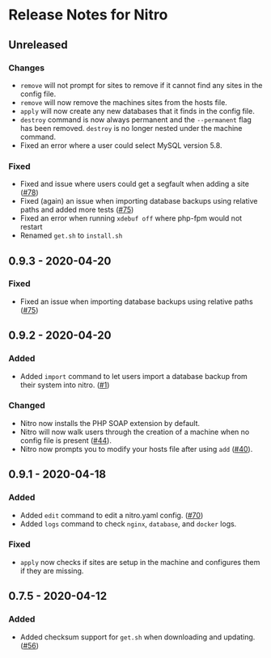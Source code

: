 # Release Notes for Nitro

## Unreleased
 
 ### Changes
 - `remove` will not prompt for sites to remove if it cannot find any sites in the config file.
 - `remove` will now remove the machines sites from the hosts file. 
 - `apply` will now create any new databases that it finds in the config file.
 - `destroy` command is now always permanent and the `--permanent` flag has been removed. `destroy` is no longer nested under the machine command.
 - Fixed an error where a user could select MySQL version 5.8.
 
### Fixed
- Fixed and issue where users could get a segfault when adding a site ([#78](https://github.com/craftcms/nitro/issues/78))
- Fixed (again) an issue when importing database backups using relative paths and added more tests ([#75](https://github.com/craftcms/nitro/issues/75))
- Fixed an error when running `xdebuf off` where php-fpm would not restart
- Renamed `get.sh` to `install.sh`

## 0.9.3 - 2020-04-20

### Fixed
- Fixed an issue when importing database backups using relative paths ([#75](https://github.com/craftcms/nitro/issues/75))

## 0.9.2 - 2020-04-20

### Added
- Added `import` command to let users import a database backup from their system into nitro. ([#1](https://github.com/craftcms/nitro/issues/1))

### Changed
- Nitro now installs the PHP SOAP extension by default.
- Nitro will now walk users through the creation of a machine when no config file is present ([#44](https://github.com/craftcms/nitro/issues/44)).
- Nitro now prompts you to modify your hosts file after using `add` ([#40](https://github.com/craftcms/nitro/issues/40)).

## 0.9.1 - 2020-04-18

### Added
- Added `edit` command to edit a nitro.yaml config.  ([#70](https://github.com/craftcms/nitro/issues/70))
- Added `logs` command to check `nginx`, `database`, and `docker` logs.

### Fixed
- `apply` now checks if sites are setup in the machine and configures them if they are missing.

## 0.7.5 - 2020-04-12

### Added
- Added checksum support for `get.sh` when downloading and updating.  ([#56](https://github.com/craftcms/nitro/issues/56))

